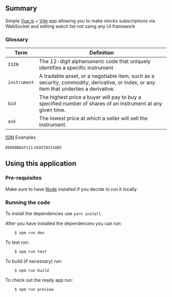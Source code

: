 ## Summary

Simple [Vue.js](https://vuejs.org) + [Vite](https://vitejs.dev) app allowing you to make stocks subscriptions via WebSocket and editing watch list not using any UI framework

### Glossary

| Term | Definition |
| ------------ | ------------------------------------------------------------------------------------------------------------------------------------- |
| `ISIN` | The 12-digit alphanumeric code that uniquely identifies a specific instrument |
| `instrument` | A tradable asset, or a negotiable item, such as a security, commodity, derivative, or index, or any item that underlies a derivative. |
| `bid` | The highest price a buyer will pay to buy a specified number of shares of an instrument at any given time. |
| `ask` | The lowest price at which a seller will sell the instrument. |

[ISIN](https://www.investopedia.com/terms/i/isin.asp) Examples

```DE000BASF111```
```US0378331005```

## Using this application

### Pre-requisites

Make sure to have [Node](https://nodejs.org) installed if you decide to run it locally.

### Running the code

To install the dependencies use `yarn install`

After you have installed the dependencies you can run:

        $ npm run dev

To test run:

        $ npm run test
        
To build (if necessary) run:

        $ npm run build      
          
To check out the ready app run:

        $ npm run preview
        

